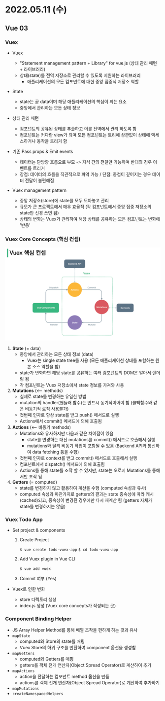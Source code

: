 # 2022.05.11 (수)

## Vue 03



### Vuex

- Vuex
  - "Statement management pattern + Library" for vue.js (상태 관리 패턴 + 라이브러리)
  - 상태(state)를 전역 저장소로 관리할 수 있도록 지원하는 라이브러리
    - 애플리케이션의 모든 컴포넌트에 대한 중앙 집중식 저장소 역할

- State
  - state는 곧 data이며 해당 애플리케이션의 핵심이 되는 요소
  - 중앙에서 관리하는 모든 상태 정보

- 상태 관리 패턴
  - 컴포넌트의 공유된 상태를 추출하고 이를 전역에서 관리 하도록 함
  - 컴포넌트는 커다란 view가 되며 모든 컴포넌트는 트리에 상관없이 상태에 액세스하거나 동작을 트리거 함

- 기존 Pass props & Emit events
  - 데이터는 단방향 흐름으로 부모 -> 자식 간의 전달만 가능하며 반대의 경우 이벤트를 트리거
  - 장점: 데이터의 흐름을 직관적으로 파악 가능  /  단점: 중첩이 깊어지는 경우 데이터 전달이 불편해짐

- Vuex management pattern
  - 중앙 저장소(store)에 state를 모두 모아놓고 관리
  - 규모가 큰 프로젝트에서 매우 효율적 (각 컴포넌트에서 중앙 집중 저장소의 state만 신경 쓰면 됨)
  - 상태의 변화는 Vuex가 관리하여 해당 상태를 공유하는 모든 컴포넌트는 변화에 '반응'





### Vuex Core Concepts (핵심 컨셉)

![image-20220512144034583](%5B2022.05.11%5D%2003_Vue03.assets/image-20220512144034583.png)

1. **State** (= data)
   - 중앙에서 관리하는 모든 상태 정보 (data)
     - Vuex는 single state tree를 사용 (모든 애플리케이션 상태를 포함하는 원본 소스 역할을 함)
   - state가 변화하면 해당 state를 공유하는 여러 컴포넌트의 DOM은 알아서 렌더링 됨
   - 각 컴포넌트는 Vuex 저장소에서 state 정보를 가져와 사용
2. **Mutations** (<-- methods)
   - 실제로 state를 변경하는 유일한 방법
   - mutation의 handler(핸들러 함수)는 반드시 동기적이어야 함 (콜백함수와 같은 비동기적 로직 사용불가)
   - 첫번째 인자로 항상 state를 받고 push() 메서드로 실행
   - Actions에서 commit() 메서드에 의해 호출됨
3. **Actions** (<-- 비동기 methods)
   - Mutations와 유사하지만 다음과 같은 차이점이 있음
     - state를 변경하는 대신 mutations를 commit() 메서드로 호출해서 실행
     - mutations와 달리 비동기 작업이 포함될 수 있음 (Backend API와 통신하여 data fetching 등을 수행)
   - 첫번째 인자로 context를 받고 commit() 메서드로 호출해서 실행
   - 컴포넌트에서 dispatch() 메서드에 의해 호출됨
   - Actions를 통해 state를 조작 할 수 있지만, state는 오로지 Mutations를 통해서만 조작 됨
4. **Getters** (= computed)
   - state를 변경하지 않고 활용하여 계산을 수행 (computed 속성과 유사)
   - computed 속성과 마찬가지로 getters의 결과는 state 종속성에 따라 캐시(cached)되고, 종속성이 변경된 경우에만 다시 재계산 됨 (getters 자체가 state를 변경하지는 않음)



### Vuex Todo App

- Set project & components

  1. Create Project

     `$ vue create todo-vuex-app`
     `$ cd todo-vuex-app`

  2. Add Vuex plugin in Vue CLI

     `$ vue add vuex`

  3. Commit 여부 (Yes)

- Vuex로 인한 변화

  - store 디렉토리 생성
  - index.js 생성 (Vuex core concepts가 작성되는 곳)



### Component Binding Helper

- JS Array Helper Method를 통해 배열 조작을 편하게 하는 것과 유사
- `mapState`
  - computed와 Store의 state를 매핑
  - Vuex Store의 하위 구조를 반환하여 component 옵션을 생성함
- `mapGetters`
  - computed와 Getters를 매핑
  - getters를 객체 전개 연산자(Object Spread Operator)로 계산하여 추가
- `mapActions`
  - action을 전달하는 컴포넌트 method 옵션을 만듦
  - actions를 객체 전개 연산자(Object Spread Operator)로 계산하여 추가하기
- `mapMutations`
- `createNamespacedHelpers`
